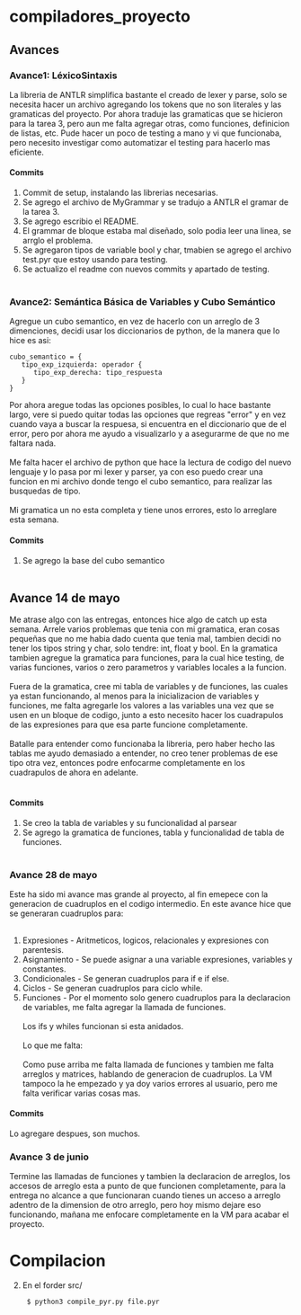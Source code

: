 # compiladores_proyecto

## Avances
### Avance1: LéxicoSintaxis
La libreria de ANTLR simplifica bastante el creado de lexer y parse, solo se necesita hacer un archivo agregando los tokens que no son literales y las gramaticas del proyecto.
Por ahora traduje las gramaticas que se hicieron para la tarea 3, pero aun me falta agregar otras, como funciones, definicion de listas, etc.
Pude hacer un poco de testing a mano y vi que funcionaba, pero necesito investigar como automatizar el testing para hacerlo mas eficiente.

#### Commits
1. Commit de setup, instalando las librerias necesarias.
2. Se agrego el archivo de MyGrammar y se tradujo a ANTLR el gramar de la tarea 3.
3. Se agrego escribio el README.
4. El grammar de bloque estaba mal diseñado, solo podia leer una linea, se arrglo el problema.
5. Se agregaron tipos de variable bool y char, tmabien se agrego el archivo test.pyr que estoy usando para testing.
6. Se actualizo el readme con nuevos commits y apartado de testing. <br/><br/>
### Avance2: Semántica Básica de Variables y Cubo Semántico
Agregue un cubo semantico, en vez de hacerlo con un arreglo de 3 dimenciones, decidi usar los diccionarios de python, de la manera que lo hice es asi:

   ```
   cubo_semantico = {
      tipo_exp_izquierda: operador {
         tipo_exp_derecha: tipo_respuesta
      }
   }
   ```
Por ahora aregue todas las opciones posibles, lo cual lo hace bastante largo, vere si puedo quitar todas las opciones que regreas "error" y en vez cuando vaya a buscar la respuesa, si encuentra en el diccionario que de el error, pero por ahora me ayudo a visualizarlo y a asegurarme de que no me faltara nada.<br/><br/>
Me falta hacer el archivo de python que hace la lectura de codigo del nuevo lenguaje y lo pasa por mi lexer y parser, ya con eso puedo crear una funcion en mi archivo donde tengo el cubo semantico, para realizar las busquedas de tipo. <br/><br/>
Mi gramatica un no esta completa y tiene unos errores, esto lo arreglare esta semana.

#### Commits
1. Se agrego la base del cubo semantico
<br/><br/>

## Avance 14 de mayo
Me atrase algo con las entregas, entonces hice algo de catch up esta semana. Arrele varios problemas que tenia con mi gramatica, eran cosas pequeñas que no me habia dado cuenta que tenia mal, tambien decidi no tener los tipos string y char, solo tendre: int, float y bool. En la gramatica tambien agregue la gramatica para funciones, para la cual hice testing, de varias funciones, varios o zero parametros y variables locales a la funcion. <br/><br/>
Fuera de la gramatica, cree mi tabla de variables y de funciones, las cuales ya estan funcionando, al menos para la inicializacion de variables y funciones, me falta agregarle los valores a las variables una vez que se usen en un bloque de codigo, junto a esto necesito hacer los cuadrapulos de las expresiones para que esa parte funcione completamente. <br/><br/>
Batalle para entender como funcionaba la libreria, pero haber hecho las tablas me ayudo demasiado a entender, no creo tener problemas de ese tipo otra vez, entonces podre enfocarme completamente en los cuadrapulos de ahora en adelante. <br/><br/>

#### Commits
1. Se creo la tabla de variables y su funcionalidad al parsear
2. Se agrego la gramatica de funciones, tabla y funcionalidad de tabla de funciones.
<br/><br/>

### Avance 28 de mayo
Este ha sido mi avance mas grande al proyecto, al fin emepece con la generacion de cuadruplos en el codigo intermedio. En este avance hice que se generaran cuadruplos para:<br/><br/>
1. Expresiones - Aritmeticos, logicos, relacionales y expresiones con parentesis.
2. Asignamiento - Se puede asignar a una variable expresiones, variables y constantes.
3. Condicionales - Se generan cuadruplos para if e if else.
4. Ciclos - Se generan cuadruplos para ciclo while.
5. Funciones - Por el momento solo genero cuadruplos para la declaracion de variables, me falta agregar la llamada de funciones.<br/><br/>
Los ifs y whiles funcionan si esta anidados.<br/><br/>
Lo que me falta: <br/><br/>
Como puse arriba me falta llamada de funciones y tambien me falta arreglos y matrices, hablando de generacion de cuadruplos. La VM tampoco la he empezado y ya doy varios errores al usuario, pero me falta verificar varias cosas mas.

#### Commits
Lo agregare despues, son muchos.

### Avance 3 de junio
Termine las llamadas de funciones y tambien la declaracion de arreglos, los accesos de arreglo esta a punto de que funcionen completamente, para la entrega no alcance a que funcionaran cuando tienes un acceso a arreglo adentro de la dimension de otro arreglo, pero hoy mismo dejare eso funcionando, mañana me enfocare completamente en la VM para acabar el proyecto.



# Compilacion
2. En el forder src/
   ```
    $ python3 compile_pyr.py file.pyr
   ```

